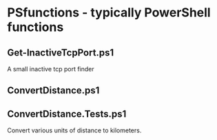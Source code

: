 # PSfunctions - typically PowerShell functions
## Get-InactiveTcpPort.ps1
A small inactive tcp port finder

## ConvertDistance.ps1
## ConvertDistance.Tests.ps1
Convert various units of distance to kilometers.
